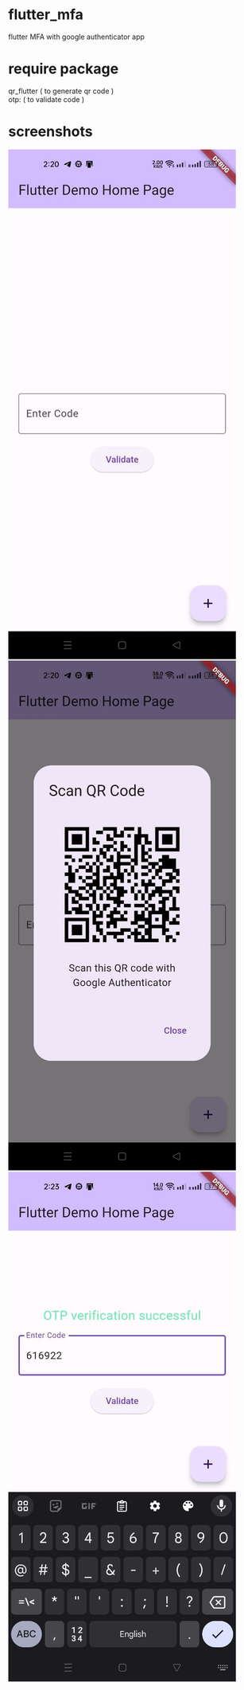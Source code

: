 # flutter_mfa
flutter MFA with google authenticator app
# require package
  qr_flutter ( to generate qr code ) </br>
  otp: ( to validate code )

# screenshots
![Screenshot of my app](Home.jpg)
![Screenshot of my app](QR.jpg)
![Screenshot of my app](Validate.jpg)
